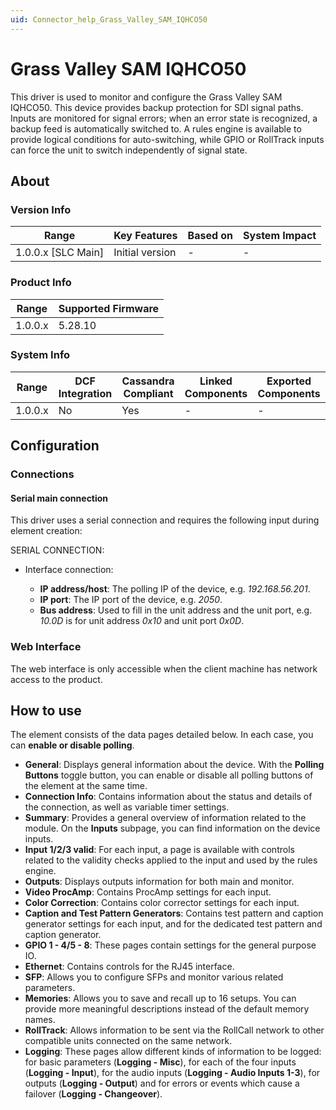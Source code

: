 ```yaml
---
uid: Connector_help_Grass_Valley_SAM_IQHCO50
---
```


# Grass Valley SAM IQHCO50

This driver is used to monitor and configure the Grass Valley SAM IQHCO50. This device provides backup protection for SDI signal paths. Inputs are monitored for signal errors; when an error state is recognized, a backup feed is automatically switched to. A rules engine is available to provide logical conditions for auto-switching, while GPIO or RollTrack inputs can force the unit to switch independently of signal state.

## About

### Version Info

| **Range**            | **Key Features** | **Based on** | **System Impact** |
|----------------------|------------------|--------------|-------------------|
| 1.0.0.x \[SLC Main\] | Initial version  | \-           | \-                |

### Product Info

| **Range** | **Supported Firmware** |
|-----------|------------------------|
| 1.0.0.x   | 5.28.10                |

### System Info

| **Range** | **DCF Integration** | **Cassandra Compliant** | **Linked Components** | **Exported Components** |
|-----------|---------------------|-------------------------|-----------------------|-------------------------|
| 1.0.0.x   | No                  | Yes                     | \-                    | \-                      |

## Configuration

### Connections

#### Serial main connection

This driver uses a serial connection and requires the following input during element creation:

SERIAL CONNECTION:

- Interface connection:

  - **IP address/host**: The polling IP of the device, e.g. *192.168.56.201*.
  - **IP port**: The IP port of the device, e.g. *2050*.
  - **Bus address**: Used to fill in the unit address and the unit port, e.g. *10.0D* is for unit address *0x10* and unit port *0x0D*.

### Web Interface

The web interface is only accessible when the client machine has network access to the product.

## How to use

The element consists of the data pages detailed below. In each case, you can **enable or disable polling**.

- **General**: Displays general information about the device. With the **Polling Buttons** toggle button, you can enable or disable all polling buttons of the element at the same time.
- **Connection Info**: Contains information about the status and details of the connection, as well as variable timer settings.
- **Summary**: Provides a general overview of information related to the module. On the **Inputs** subpage, you can find information on the device inputs.
- **Input 1/2/3 valid**: For each input, a page is available with controls related to the validity checks applied to the input and used by the rules engine.
- **Outputs**: Displays outputs information for both main and monitor.
- **Video ProcAmp**: Contains ProcAmp settings for each input.
- **Color Correction**: Contains color corrector settings for each input.
- **Caption and Test Pattern Generators**: Contains test pattern and caption generator settings for each input, and for the dedicated test pattern and caption generator.
- **GPIO 1 - 4/5 - 8**: These pages contain settings for the general purpose IO.
- **Ethernet**: Contains controls for the RJ45 interface.
- **SFP**: Allows you to configure SFPs and monitor various related parameters.
- **Memories**: Allows you to save and recall up to 16 setups. You can provide more meaningful descriptions instead of the default memory names.
- **RollTrack**: Allows information to be sent via the RollCall network to other compatible units connected on the same network.
- **Logging**: These pages allow different kinds of information to be logged: for basic parameters (**Logging - Misc**), for each of the four inputs (**Logging - Input**), for the audio inputs (**Logging - Audio Inputs 1-3**), for outputs (**Logging - Output**) and for errors or events which cause a failover (**Logging - Changeover**).

